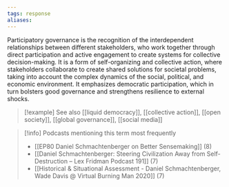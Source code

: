 ```yaml
---
tags: response
aliases:
---
```


Participatory governance is the recognition of the interdependent relationships between different stakeholders, who work together through direct participation and active engagement to create systems for collective decision-making. It is a form of self-organizing and collective action, where stakeholders collaborate to create shared solutions for societal problems, taking into account the complex dynamics of the social, political, and economic environment. It emphasizes democratic participation, which in turn bolsters good governance and strengthens resilience to external shocks.

> [!example] See also
> [[liquid democracy]], [[collective action]], [[open society]], [[global governance]], [[social media]]

> [!info] Podcasts mentioning this term most frequently
> * [[EP80 Daniel Schmachtenberger on Better Sensemaking]] (8)
> * [[Daniel Schmachtenberger: Steering Civilization Away from Self-Destruction – Lex Fridman Podcast 191]] (7)
> * [[Historical & Situational Assessment - Daniel Schmachtenberger, Wade Davis @ Virtual Burning Man 2020]] (7)